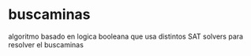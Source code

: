 # buscaminas

algoritmo basado en logica booleana que usa distintos SAT solvers para resolver el buscaminas
